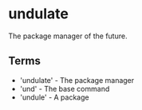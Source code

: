 # undulate
The package manager of the future.

## Terms
- 'undulate' - The package manager
- 'und' - The base command
- 'undule' - A package
